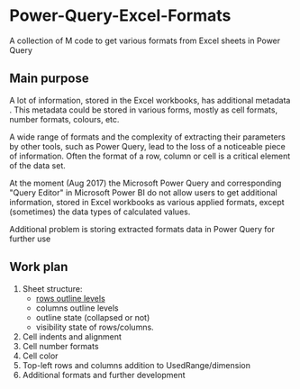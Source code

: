 # Power-Query-Excel-Formats
A collection of M code to get various formats from Excel sheets in Power Query

## Main purpose
A lot of information, stored in the Excel workbooks, has additional metadata . This metadata could be stored in various forms, mostly as cell formats, number formats, colours, etc.

A wide range of formats and the complexity of extracting their parameters by other tools, such as Power Query, lead to the loss of a noticeable piece of information. Often the format of a row, column or cell is a critical element of the data set. 

At the moment (Aug 2017) the Microsoft Power Query and corresponding "Query Editor" in Microsoft Power BI do not allow users to get additional information, stored in Excel workbooks as various applied formats, except (sometimes) the data types of calculated values.

Additional problem is storing extracted formats data in Power Query for further use
## Work plan

1. Sheet structure: 
    - [rows outline levels](../../tree/master/RowsOutline)
    - columns outline levels
    - outline state (collapsed or not)
    - visibility state of rows/columns.
2. Cell indents and alignment
3. Cell number formats
4. Cell color
5. Top-left rows and columns addition to UsedRange/dimension
6. Additional formats and further development
